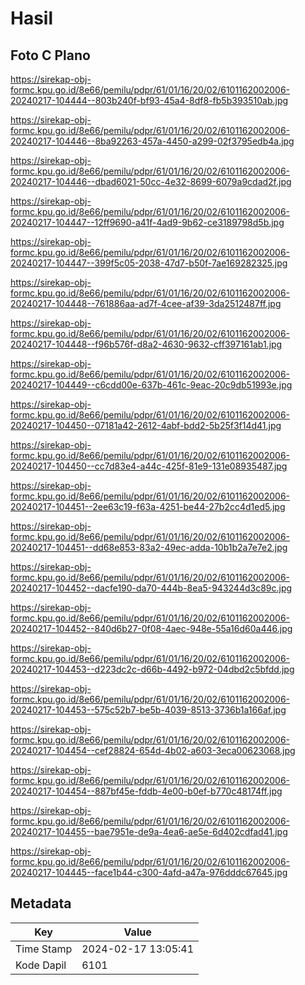 # Hasil

## Foto C Plano

https://sirekap-obj-formc.kpu.go.id/8e66/pemilu/pdpr/61/01/16/20/02/6101162002006-20240217-104444--803b240f-bf93-45a4-8df8-fb5b393510ab.jpg

https://sirekap-obj-formc.kpu.go.id/8e66/pemilu/pdpr/61/01/16/20/02/6101162002006-20240217-104446--8ba92263-457a-4450-a299-02f3795edb4a.jpg

https://sirekap-obj-formc.kpu.go.id/8e66/pemilu/pdpr/61/01/16/20/02/6101162002006-20240217-104446--dbad6021-50cc-4e32-8699-6079a9cdad2f.jpg

https://sirekap-obj-formc.kpu.go.id/8e66/pemilu/pdpr/61/01/16/20/02/6101162002006-20240217-104447--12ff9690-a41f-4ad9-9b62-ce3189798d5b.jpg

https://sirekap-obj-formc.kpu.go.id/8e66/pemilu/pdpr/61/01/16/20/02/6101162002006-20240217-104447--399f5c05-2038-47d7-b50f-7ae169282325.jpg

https://sirekap-obj-formc.kpu.go.id/8e66/pemilu/pdpr/61/01/16/20/02/6101162002006-20240217-104448--761886aa-ad7f-4cee-af39-3da2512487ff.jpg

https://sirekap-obj-formc.kpu.go.id/8e66/pemilu/pdpr/61/01/16/20/02/6101162002006-20240217-104448--f96b576f-d8a2-4630-9632-cff397161ab1.jpg

https://sirekap-obj-formc.kpu.go.id/8e66/pemilu/pdpr/61/01/16/20/02/6101162002006-20240217-104449--c6cdd00e-637b-461c-9eac-20c9db51993e.jpg

https://sirekap-obj-formc.kpu.go.id/8e66/pemilu/pdpr/61/01/16/20/02/6101162002006-20240217-104450--07181a42-2612-4abf-bdd2-5b25f3f14d41.jpg

https://sirekap-obj-formc.kpu.go.id/8e66/pemilu/pdpr/61/01/16/20/02/6101162002006-20240217-104450--cc7d83e4-a44c-425f-81e9-131e08935487.jpg

https://sirekap-obj-formc.kpu.go.id/8e66/pemilu/pdpr/61/01/16/20/02/6101162002006-20240217-104451--2ee63c19-f63a-4251-be44-27b2cc4d1ed5.jpg

https://sirekap-obj-formc.kpu.go.id/8e66/pemilu/pdpr/61/01/16/20/02/6101162002006-20240217-104451--dd68e853-83a2-49ec-adda-10b1b2a7e7e2.jpg

https://sirekap-obj-formc.kpu.go.id/8e66/pemilu/pdpr/61/01/16/20/02/6101162002006-20240217-104452--dacfe190-da70-444b-8ea5-943244d3c89c.jpg

https://sirekap-obj-formc.kpu.go.id/8e66/pemilu/pdpr/61/01/16/20/02/6101162002006-20240217-104452--840d6b27-0f08-4aec-948e-55a16d60a446.jpg

https://sirekap-obj-formc.kpu.go.id/8e66/pemilu/pdpr/61/01/16/20/02/6101162002006-20240217-104453--d223dc2c-d66b-4492-b972-04dbd2c5bfdd.jpg

https://sirekap-obj-formc.kpu.go.id/8e66/pemilu/pdpr/61/01/16/20/02/6101162002006-20240217-104453--575c52b7-be5b-4039-8513-3736b1a166af.jpg

https://sirekap-obj-formc.kpu.go.id/8e66/pemilu/pdpr/61/01/16/20/02/6101162002006-20240217-104454--cef28824-654d-4b02-a603-3eca00623068.jpg

https://sirekap-obj-formc.kpu.go.id/8e66/pemilu/pdpr/61/01/16/20/02/6101162002006-20240217-104454--887bf45e-fddb-4e00-b0ef-b770c48174ff.jpg

https://sirekap-obj-formc.kpu.go.id/8e66/pemilu/pdpr/61/01/16/20/02/6101162002006-20240217-104455--bae7951e-de9a-4ea6-ae5e-6d402cdfad41.jpg

https://sirekap-obj-formc.kpu.go.id/8e66/pemilu/pdpr/61/01/16/20/02/6101162002006-20240217-104445--face1b44-c300-4afd-a47a-976dddc67645.jpg


## Metadata

| Key        | Value               |
| ---------- | ------------------- |
| Time Stamp | 2024-02-17 13:05:41 |
| Kode Dapil | 6101                |



